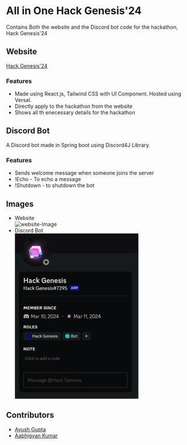 # All in One Hack Genesis'24
Contains Both the website and the Discord bot code for the hackathon, Hack Genesis'24

## Website
[Hack Genesis'24](https://hack-genesis-24.vercel.app/)
### Features
- Made using React.js, Tailwind CSS with UI Component. Hosted using Versal.
- Directly apply to the hackathon from the website
- Shows all th enecessary details for the hackathon

## Discord Bot
A Discord bot made in Spring boot using Discord4J Library. 
### Features
- Sends welcome message when someone joins the server
- !Echo - To echo a message
- !Shutdown - to shutdown the bot

## Images
- Website <br>![website-Image]()
- Discord Bot <br>![Bot-Image](https://github.com/ayushg14/Hack-Genesis-24/blob/main/images/bot/Discord-bot.png?raw=true)

## Contributors

- [Ayush Gupta](https://github.com/ayushg14)
- [Aabhigyan Kumar](https://github.com/aabhi-k)
